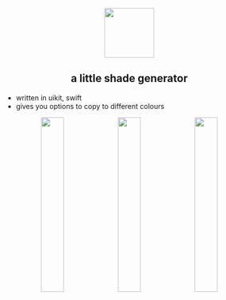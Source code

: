 <p align="center">
  <img src="https://github.com/pdtxie/shade-generator/assets/65262710/b2d69ab0-a461-406f-83dc-e2194a3b9587" height=100/>
</p>

  <h2 align="center">a little shade generator</h2>

- written in uikit, swift
- gives you options to copy to different colours

<p align="center">
  <img src="https://github.com/pdtxie/shade-generator/assets/65262710/274b4cb1-23b6-45fe-8f8f-6fde07feff7c" width="30%"/>
  <img src="https://github.com/pdtxie/shade-generator/assets/65262710/b12035f3-9b12-4159-b219-0b67ca2913b2" width="30%"/>
  <img src="https://github.com/pdtxie/shade-generator/assets/65262710/19a08b8f-cd5d-423b-9bba-50628efa7ce6" width="30%"/>
</p>

